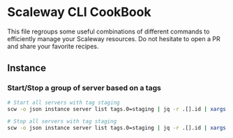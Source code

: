 # Scaleway CLI CookBook

This file regroups some useful combinations of different commands to efficiently manage your Scaleway resources.
Do not hesitate to open a PR and share your favorite recipes.

## Instance

### Start/Stop a group of server based on a tags
```bash
# Start all servers with tag staging
scw -o json instance server list tags.0=staging | jq -r .[].id | xargs scw instance server stop -w

# Stop all servers with tag staging
scw -o json instance server list tags.0=staging | jq -r .[].id | xargs scw instance server stop -w
```